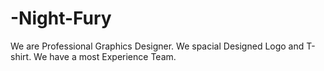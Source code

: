 # -Night-Fury
We are Professional Graphics Designer. We spacial Designed Logo and T-shirt. We have a most Experience Team.
